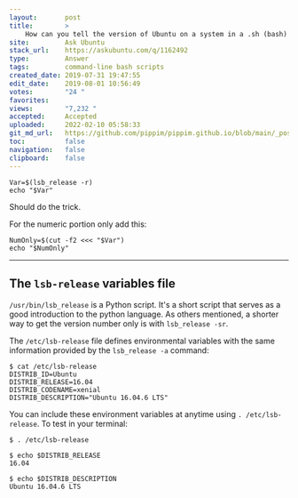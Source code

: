 ```yaml
---
layout:       post
title:        >
    How can you tell the version of Ubuntu on a system in a .sh (bash) script?
site:         Ask Ubuntu
stack_url:    https://askubuntu.com/q/1162492
type:         Answer
tags:         command-line bash scripts
created_date: 2019-07-31 19:47:55
edit_date:    2019-08-01 10:56:49
votes:        "24 "
favorites:    
views:        "7,232 "
accepted:     Accepted
uploaded:     2022-02-10 05:58:33
git_md_url:   https://github.com/pippim/pippim.github.io/blob/main/_posts/2019/2019-07-31-How-can-you-tell-the-version-of-Ubuntu-on-a-system-in-a-.sh-_bash_-script_.md
toc:          false
navigation:   false
clipboard:    false
---
```


``` 
Var=$(lsb_release -r)
echo "$Var"
```

Should do the trick.

For the numeric portion only add this:

``` 
NumOnly=$(cut -f2 <<< "$Var")
echo "$NumOnly"
```


----------

## The `lsb-release` variables file

`/usr/bin/lsb_release` is a Python script. It's a short script that serves as a good introduction to the python language. As others mentioned, a shorter way to get the version number only is with `lsb_release -sr`.

The `/etc/lsb-release` file defines environmental variables with the same information provided by the `lsb_release -a` command:

``` 
$ cat /etc/lsb-release
DISTRIB_ID=Ubuntu
DISTRIB_RELEASE=16.04
DISTRIB_CODENAME=xenial
DISTRIB_DESCRIPTION="Ubuntu 16.04.6 LTS"
```

You can include these environment variables at anytime using `. /etc/lsb-release`. To test in your terminal:

``` 
$ . /etc/lsb-release

$ echo $DISTRIB_RELEASE
16.04

$ echo $DISTRIB_DESCRIPTION
Ubuntu 16.04.6 LTS
```




